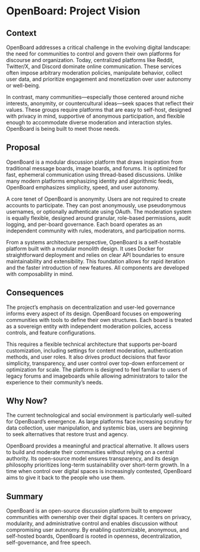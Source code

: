 # **OpenBoard: Project Vision**

## Context

OpenBoard addresses a critical challenge in the evolving digital landscape: the need for communities to control and govern their own platforms for discourse and organization. Today, centralized platforms like Reddit, Twitter/X, and Discord dominate online communication. These services often impose arbitrary moderation policies, manipulate behavior, collect user data, and prioritize engagement and monetization over user autonomy or well-being.

In contrast, many communities—especially those centered around niche interests, anonymity, or countercultural ideas—seek spaces that reflect their values. These groups require platforms that are easy to self-host, designed with privacy in mind, supportive of anonymous participation, and flexible enough to accommodate diverse moderation and interaction styles. OpenBoard is being built to meet those needs.

## Proposal

OpenBoard is a modular discussion platform that draws inspiration from traditional message boards, image boards, and forums. It is optimized for fast, ephemeral communication using thread-based discussions. Unlike many modern platforms emphasizing identity and algorithmic feeds, OpenBoard emphasizes simplicity, speed, and user autonomy.

A core tenet of OpenBoard is anonymity. Users are not required to create accounts to participate. They can post anonymously, use pseudonymous usernames, or optionally authenticate using OAuth. The moderation system is equally flexible, designed around granular, role-based permissions, audit logging, and per-board governance. Each board operates as an independent community with rules, moderators, and participation norms.

From a systems architecture perspective, OpenBoard is a self-hostable platform built with a modular monolith design. It uses Docker for straightforward deployment and relies on clear API boundaries to ensure maintainability and extensibility. This foundation allows for rapid iteration and the faster introduction of new features. All components are developed with composability in mind.

## Consequences

The project’s emphasis on decentralization and user-led governance informs every aspect of its design. OpenBoard focuses on empowering communities with tools to define their own structures. Each board is treated as a sovereign entity with independent moderation policies, access controls, and feature configurations.

This requires a flexible technical architecture that supports per-board customization, including settings for content moderation, authentication methods, and user roles. It also drives product decisions that favor simplicity, transparency, and user control over top-down enforcement or optimization for scale. The platform is designed to feel familiar to users of legacy forums and imageboards while allowing administrators to tailor the experience to their community’s needs.

## Why Now?

The current technological and social environment is particularly well-suited for OpenBoard’s emergence. As large platforms face increasing scrutiny for data collection, user manipulation, and systemic bias, users are beginning to seek alternatives that restore trust and agency.

OpenBoard provides a meaningful and practical alternative. It allows users to build and moderate their communities without relying on a central authority. Its open-source model ensures transparency, and its design philosophy prioritizes long-term sustainability over short-term growth. In a time when control over digital spaces is increasingly contested, OpenBoard aims to give it back to the people who use them.

## Summary

OpenBoard is an open-source discussion platform built to empower communities with ownership over their digital spaces. It centers on privacy, modularity, and administrative control and enables discussion without compromising user autonomy. By enabling customizable, anonymous, and self-hosted boards, OpenBoard is rooted in openness, decentralization, self-governance, and free speech.
